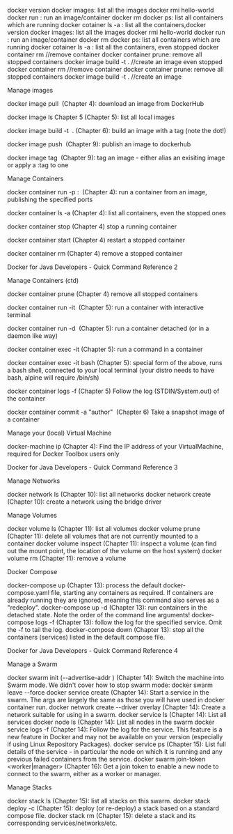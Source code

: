 docker version
docker images: list all the images
docker rmi hello-world
docker run <image-name> : run an image/container
docker rm <container-name>
docker ps: list all containers which are running
docker cotainer ls -a : list all the containers,docker version
docker images: list all the images
docker rmi hello-world
docker run <image-name> : run an image/container
docker rm <container-name>
docker ps: list all containers which are running
docker cotainer ls -a : list all the containers, even stopped
docker container rm <container-name> //remove container
docker container prune: remove all stopped containers
docker image build -t <name> . //create an image even stopped
docker container rm <container-name> //remove container
docker container prune: remove all stopped containers
docker image build -t <name> . //create an image

Manage images 
 
docker image pull <image name> (Chapter 4): download an image from DockerHub 
 
docker image ls Chapter 5 (Chapter 5): list all local images 
 
docker image build -t <image name> .  (Chapter 6): build an image with a tag (note the dot!) 
 
docker image push <image name>  (Chapter 9): publish an image to dockerhub 
 
docker image tag <image id> <tag name>  (Chapter 9): tag an image - either alias an exisiting image or apply a :tag to one 
 
 
Manage Containers  
 
docker container run -p <public port>:<container port> <image name>  (Chapter 4): run a container from an image, publishing the specified ports 
 
docker container ls -a (Chapter 4): list all containers, even the stopped ones 
 
docker container stop <container id>  (Chapter 4) stop a running container 
 
docker container start <container id>  (Chapter 4) restart a stopped container 
 
docker container rm <container id>  (Chapter 4) remove a stopped container 

 Docker for Java Developers - Quick Command Reference 2 
 
Manage Containers  (ctd) 
 
docker container prune (Chapter 4) remove all stopped containers 
 
docker container run -it  <image name>  (Chapter 5): run a container with interactive terminal 
 
docker container run -d  <image name> (Chapter 5): run a container detached (or in a daemon like way) 
 
docker container exec -it <container id> <command> (Chapter 5): run a command in a container 
 
docker container exec -it <container id> bash (Chapter 5): special form of the above, runs a bash shell, connected to your local terminal (your distro needs to have bash, alpine will require /bin/sh) 
 
docker container logs -f <container id>  (Chapter 5) Follow the log (STDIN/System.out) of the container 
 
docker container commit -a "author" <container id> <image name> (Chapter 6) Take a snapshot image of a container 
 
Manage your (local) Virtual Machine 
 
docker-machine ip  (Chapter 4): Find the IP address of your VirtualMachine, required for Docker Toolbox users only 

 Docker for Java Developers - Quick Command Reference 3 
 
 
Manage Networks 
 
docker network ls (Chapter 10): list all networks docker network create <network name> (Chapter 10): create a network using the bridge driver 
 
Manage Volumes 
 
docker volume ls (Chapter 11): list all volumes docker volume prune (Chapter 11): delete all volumes that are not currently mounted to a container docker volume inspect <volume name> (Chapter 11): inspect a volume (can find out the mount point, the location of the volume on the host system) docker volume rm <volume name> (Chapter 11): remove a volume 
 
Docker Compose 
 
docker-compose up (Chapter 13): process the default docker-compose.yaml file, starting any containers as required. If containers are already running they are ignored, meaning this command also serves as a "redeploy". docker-compose up -d (Chapter 13): run containers in the detached state. Note the order of the command line arguments! docker-compose logs -f <service name> (Chapter 13): follow the log for the specified service. Omit the -f to tail the log. docker-compose down (Chapter 13): stop all the containers (services) listed in the default compose file. 

 Docker for Java Developers - Quick Command Reference 4 
 
Manage a Swarm 
 
docker swarm init (--advertise-addr <ip address>) (Chapter 14): Switch the machine into Swarm mode. We didn't cover how to stop swarm mode: docker swarm leave --force  docker service create <args> (Chapter 14): Start a service in the swarm. The args are largely the same as those you will have used in docker container run. docker network create --driver overlay <name> (Chapter 14): Create a network suitable for using in a swarm. docker service ls  (Chapter 14): List all services docker node ls  (Chapter 14): List all nodes in the swarm docker service logs -f <service name> (Chapter 14): Follow the log for the service. This feature is a new feature in Docker and may not be available on your version (especially if using Linux Repository Packages). docker service ps <service name> (Chapter 15): List full details of the service - in particular the node on which it is running and any previous failed containers from the service. docker swarm join-token <worker|manager> (Chapter 16): Get a join token to enable a new node to connect to the swarm, either as a worker or manager. 
 
Manage Stacks 
 
docker stack ls (Chapter 15): list all stacks on this swarm. docker stack deploy -c <compose file> <stack name> (Chapter 15): deploy (or re-deploy) a stack based on a standard compose file. docker stack rm <stack name> (Chapter 15): delete a stack and its corresponding services/networks/etc.  
 

